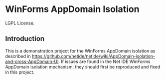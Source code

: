 ﻿# WinForms AppDomain Isolation

LGPL License.

## Introduction

This is a demonstration project for the WinForms AppDomain isolation as
described in https://github.com/netide/netide/wiki/AppDomain-isolation-and-cross-AppDomain-UI.
If issues are found in the Net IDE WinForms AppDomain isolation mechanism,
they should first be reproduced and fixed in this project.
